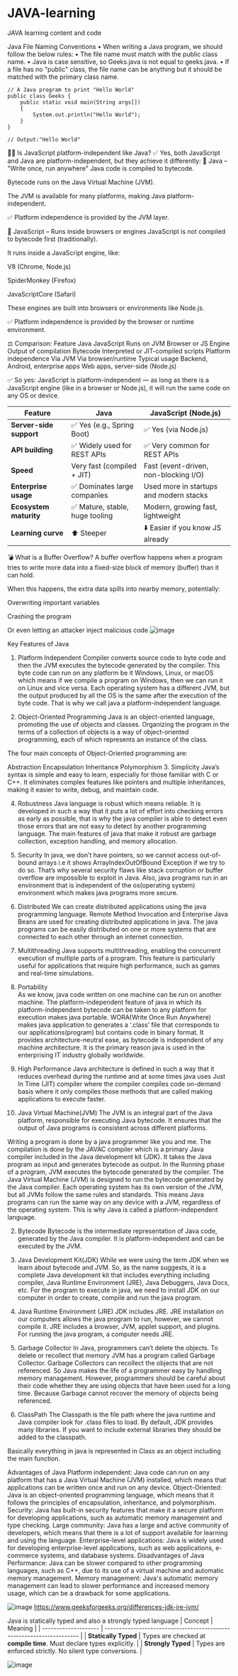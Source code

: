 # JAVA-learning
JAVA learning content and code

Java File Naming Conventions
•	When writing a Java program, we should follow the below rules:
•	The file name must match with the public class name.
•	Java is case sensitive, so Geeks.java is not equal to geeks.java.
•	If a file has no "public" class, the file name can be anything but it should be matched with the primary class name.

```
// A Java program to print "Hello World" 
public class Geeks { 
    public static void main(String args[]) 
    { 
        System.out.println("Hello World"); 
    } 
}

// Output:"Hello World"
```
🧑‍💻 Is JavaScript platform-independent like Java?
✅ Yes, both JavaScript and Java are platform-independent, but they achieve it differently:
🔸 Java – "Write once, run anywhere"
Java code is compiled to bytecode.

Bytecode runs on the Java Virtual Machine (JVM).

The JVM is available for many platforms, making Java platform-independent.

✅ Platform independence is provided by the JVM layer.

🔸 JavaScript – Runs inside browsers or engines
JavaScript is not compiled to bytecode first (traditionally).

It runs inside a JavaScript engine, like:

V8 (Chrome, Node.js)

SpiderMonkey (Firefox)

JavaScriptCore (Safari)

These engines are built into browsers or environments like Node.js.

✅ Platform independence is provided by the browser or runtime environment.

⚖️ Comparison:
Feature	Java	JavaScript
Runs on	JVM	Browser or JS Engine
Output of compilation	Bytecode	Interpreted or JIT-compiled scripts
Platform independence	Via JVM	Via browser/runtime
Typical usage	Backend, Android, enterprise apps	Web apps, server-side (Node.js)

✅ So yes:
JavaScript is platform-independent — as long as there is a JavaScript engine (like in a browser or Node.js), it will run the same code on any OS or device.

| Feature                 | **Java**                       | **JavaScript (Node.js)**                |
| ----------------------- | ------------------------------ | --------------------------------------- |
| **Server-side support** | ✅ Yes (e.g., Spring Boot)      | ✅ Yes (via Node.js)                     |
| **API building**        | ✅ Widely used for REST APIs    | ✅ Very common for REST APIs             |
| **Speed**               | Very fast (compiled + JIT)     | Fast (event-driven, non-blocking I/O)   |
| **Enterprise usage**    | ✅ Dominates large companies    | Used more in startups and modern stacks |
| **Ecosystem maturity**  | ✅ Mature, stable, huge tooling | Modern, growing fast, lightweight       |
| **Learning curve**      | ⬆️ Steeper                     | ⬇️ Easier if you know JS already        |


💣 What is a Buffer Overflow?
A buffer overflow happens when a program tries to write more data into a fixed-size block of memory (buffer) than it can hold.

When this happens, the extra data spills into nearby memory, potentially:

Overwriting important variables

Crashing the program

Or even letting an attacker inject malicious code
![image](https://github.com/user-attachments/assets/bdfa6c59-8689-4b00-853a-4eda09248fa3)

Key Features of Java
1. Platform Independent
Compiler converts source code to byte code and then the JVM executes the bytecode generated by the compiler. This byte code can run on any platform be it Windows, Linux, or macOS which means if we compile a program on Windows, then we can run it on Linux and vice versa. Each operating system has a different JVM, but the output produced by all the OS is the same after the execution of the byte code. That is why we call java a platform-independent language.

2. Object-Oriented Programming
Java is an object-oriented language, promoting the use of objects and classes. Organizing the program in the terms of a collection of objects is a way of object-oriented programming, each of which represents an instance of the class.

The four main concepts of Object-Oriented programming are:

Abstraction
Encapsulation
Inheritance
Polymorphism
3. Simplicity
Java’s syntax is simple and easy to learn, especially for those familiar with C or C++. It eliminates complex features like pointers and multiple inheritances, making it easier to write, debug, and maintain code.

4. Robustness
Java language is robust which means reliable. It is developed in such a way that it puts a lot of effort into checking errors as early as possible, that is why the java compiler is able to detect even those errors that are not easy to detect by another programming language. The main features of java that make it robust are garbage collection, exception handling, and memory allocation.

5. Security
In java, we don’t have pointers, so we cannot access out-of-bound arrays i.e it shows ArrayIndexOutOfBound Exception if we try to do so. That’s why several security flaws like stack corruption or buffer overflow are impossible to exploit in Java. Also, java programs run in an environment that is independent of the os(operating system) environment which makes java programs more secure.

6. Distributed
We can create distributed applications using the java programming language. Remote Method Invocation and Enterprise Java Beans are used for creating distributed applications in java. The java programs can be easily distributed on one or more systems that are connected to each other through an internet connection.

7. Multithreading 
Java supports multithreading, enabling the concurrent execution of multiple parts of a program. This feature is particularly useful for applications that require high performance, such as games and real-time simulations.

8. Portability  
As we know, java code written on one machine can be run on another machine. The platform-independent feature of java in which its platform-independent bytecode can be taken to any platform for execution makes java portable. WORA(Write Once Run Anywhere) makes java application to generates a ‘.class’ file that corresponds to our applications(program) but contains code in binary format. It provides architecture-neutral ease, as bytecode is independent of any machine architecture. It is the primary reason java is used in the enterprising IT industry globally worldwide.

9. High Performance
Java architecture is defined in such a way that it reduces overhead during the runtime and at some times java uses Just In Time (JIT) compiler where the compiler compiles code on-demand basis where it only compiles those methods that are called making applications to execute faster.


1. Java Virtual Machine(JVM)
The JVM is an integral part of the Java platform, responsible for executing Java bytecode. It ensures that the output of Java programs is consistent across different platforms.

Writing a program is done by a java programmer like you and me.
The compilation is done by the JAVAC compiler which is a primary Java compiler included in the Java development kit (JDK). It takes the Java program as input and generates bytecode as output.
In the Running phase of a program, JVM executes the bytecode generated by the compiler.
The Java Virtual Machine (JVM) is designed to run the bytecode generated by the Java compiler. Each operating system has its own version of the JVM, but all JVMs follow the same rules and standards. This means Java programs can run the same way on any device with a JVM, regardless of the operating system. This is why Java is called a platform-independent language.

2. Bytecode
Bytecode is the intermediate representation of Java code, generated by the Java compiler. It is platform-independent and can be executed by the JVM.

3. Java Development Kit(JDK)
While we were using the term JDK when we learn about bytecode and JVM. So, as the name suggests, it is a complete Java development kit that includes everything including compiler, Java Runtime Environment (JRE), Java Debuggers, Java Docs, etc. For the program to execute in java, we need to install JDK on our computer in order to create, compile and run the java program.

4. Java Runtime Environment (JRE)
JDK includes JRE. JRE installation on our computers allows the java program to run, however, we cannot compile it. JRE includes a browser, JVM, applet support, and plugins. For running the java program, a computer needs JRE.

5. Garbage Collector
In Java, programmers can’t delete the objects. To delete or recollect that memory JVM has a program called Garbage Collector. Garbage Collectors can recollect the objects that are not referenced. So Java makes the life of a programmer easy by handling memory management. However, programmers should be careful about their code whether they are using objects that have been used for a long time. Because Garbage cannot recover the memory of objects being referenced.

6. ClassPath
The Classpath is the file path where the java runtime and Java compiler look for .class files to load. By default, JDK provides many libraries. If you want to include external libraries they should be added to the classpath.

Basically everything in java is represented in Class as an object including the main function.

Advantages of Java
Platform independent: Java code can run on any platform that has a Java Virtual Machine (JVM) installed, which means that applications can be written once and run on any device.
Object-Oriented: Java is an object-oriented programming language, which means that it follows the principles of encapsulation, inheritance, and polymorphism.
Security: Java has built-in security features that make it a secure platform for developing applications, such as automatic memory management and type checking.
Large community: Java has a large and active community of developers, which means that there is a lot of support available for learning and using the language.
Enterprise-level applications: Java is widely used for developing enterprise-level applications, such as web applications, e-commerce systems, and database systems.
Disadvantages of Java
Performance: Java can be slower compared to other programming languages, such as C++, due to its use of a virtual machine and automatic memory management.
Memory management: Java's automatic memory management can lead to slower performance and increased memory usage, which can be a drawback for some applications.

![image](https://media.geeksforgeeks.org/wp-content/uploads/20210218150010/JDK.png)
https://www.geeksforgeeks.org/differences-jdk-jre-jvm/

Java is statically typed and also a strongly typed language
| Concept              | Meaning                                                               |
| -------------------- | --------------------------------------------------------------------- |
| **Statically Typed** | Types are checked at **compile time**. Must declare types explicitly. |
| **Strongly Typed**   | Types are enforced strictly. No silent type conversions.              |

![image](https://media.geeksforgeeks.org/wp-content/uploads/20240809125618/Java-Data-Types.png)
